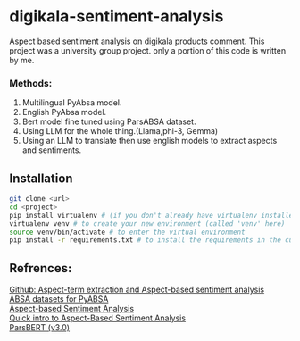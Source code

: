 # digikala-sentiment-analysis
Aspect based sentiment analysis on digikala products comment.
This project was a university group project. only a portion of this code is written by me.

### Methods:
  1. Multilingual PyAbsa model.
  2. English PyAbsa model.
  3. Bert model fine tuned using ParsABSA dataset.
  4. Using LLM for the whole thing.(Llama,phi-3, Gemma)
  5. Using an LLM to translate then use english models to extract aspects and sentiments.
    

## Installation
```sh
git clone <url>
cd <project>
pip install virtualenv # (if you don't already have virtualenv installed)
virtualenv venv # to create your new environment (called 'venv' here)
source venv/bin/activate # to enter the virtual environment
pip install -r requirements.txt # to install the requirements in the current environment
```



## Refrences: 

[Github: Aspect-term extraction and Aspect-based sentiment analysis](https://github.com/nicolezattarin/BERT-Aspect-Based-Sentiment-Analysis)\
[ABSA datasets for PyABSA](https://github.com/yangheng95/ABSADatasets)\
[Aspect-based Sentiment Analysis](https://github.com/1tangerine1day/Aspect-Term-Extraction-and-Analysis)\
[Quick intro to Aspect-Based Sentiment Analysis](https://medium.com/nlplanet/quick-intro-to-aspect-based-sentiment-analysis-c8888a09eda7)\
[ParsBERT (v3.0)](https://huggingface.co/HooshvareLab/bert-fa-zwnj-base)
